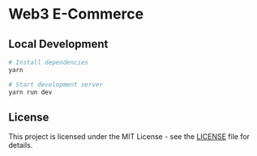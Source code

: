 # Web3 E-Commerce

## Local Development

```sh
# Install dependencies
yarn

# Start development server
yarn run dev
```

## License

This project is licensed under the MIT License - see the [LICENSE](LICENSE) file for details.
